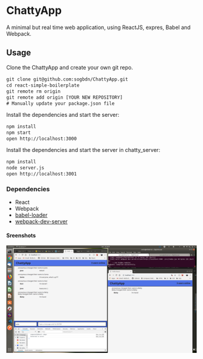# ChattyApp

A minimal but real time web application, using ReactJS, expres, Babel and Webpack.

## Usage

Clone the ChattyApp and create your own git repo.

```
git clone git@github.com:sogbdn/ChattyApp.git
cd react-simple-boilerplate
git remote rm origin
git remote add origin [YOUR NEW REPOSITORY]
# Manually update your package.json file
```

Install the dependencies and start the server:

```
npm install
npm start
open http://localhost:3000
```

Install the dependencies and start the server in chatty_server:

```
npm install
node server.js
open http://localhost:3001
```

### Dependencies

- React
- Webpack
- [babel-loader](https://github.com/babel/babel-loader)
- [webpack-dev-server](https://github.com/webpack/webpack-dev-server)

#### Sreenshots

![Sreenshot ChattyApp with several users online](https://github.com/sogbdn/ChattyApp/blob/master/docs/Screenshot%20ChattyApp.png?raw=true)

